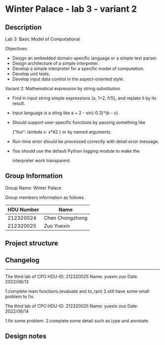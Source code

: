 # Winter Palace - lab 3 - variant 2

## Description

Lab 3:  Basic Model of Computational

Objectives:

* Design an embedded domain-specific language or a simple text parser.
* Design architecture of a simple interpreter.
* Develop a simple interpreter for a specific model of computation.
* Develop unit tests.
* Develop input data control in the aspect-oriented style.

Variant 2:  Mathematical expression by string substitution

* Find in input string simple expressions (a, 1+2, f(1)), and replate it by its result.

* Input language is a sting like a + 2 - sin(-0.3)*(b - c).

* Should support user-specific functions by passing something like

   {"foo": lambda x: x*42 } or by named arguments.

* Run-time error should be processed correctly with detail error message.

* You should use the default Python logging module to make the

  interpreter work transparent.

## Group Information

Group Name: Winter Palace

Group members information as follows.

| HDU Number | Name            |
| ---------- | --------------- |
| 212320024  | Chen Chongzhong |
| 212320025  | Zuo Yuexin      |

## Project structure

## Changelog

---

The third lab of CPO
HDU-ID: 212320025
Name: yuexin zuo
Date: 2022/06/13

1.complete main functions.(evaluate and to_rpn)
2.still have some small problem to fix.

The third lab of CPO
HDU-ID: 212320025
Name: yuexin zuo
Date: 2022/06/14

1.fix some problem.
2.complete some detail such as type and annotate.

## Design notes


